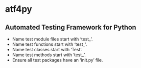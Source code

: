 # atf4py
## Automated Testing Framework for Python

* Name test module files start with ‘test_’.
* Name test functions start with ‘test_’.
* Name test classes start with ‘Test’.
* Name test methods start with ‘test_’.
* Ensure all test packages have an ‘init.py’ file.
